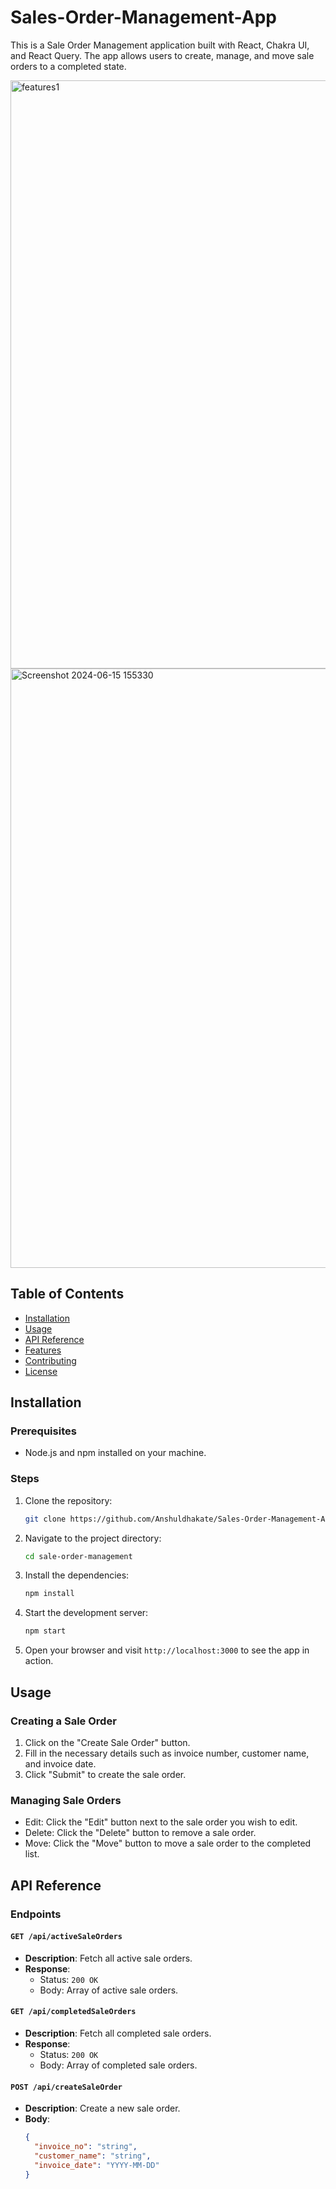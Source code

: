 # Sales-Order-Management-App

This is a Sale Order Management application built with React, Chakra UI, and React Query. The app allows users to create, manage, and move sale orders to a completed state.


<img width="941" alt="features1" src="https://github.com/Anshuldhakate/Sales-Order-Management-App/assets/123949154/3f5e1a16-c617-4243-be4e-b6429a3fd44b">

<br/>

<img width="959" alt="Screenshot 2024-06-15 155330" src="https://github.com/Anshuldhakate/Sales-Order-Management-App/assets/123949154/bf8f1eaf-f50b-4654-bb9e-ac0ba8616205">


## Table of Contents

- [Installation](#installation)
- [Usage](#usage)
- [API Reference](#api-reference)
- [Features](#features)
- [Contributing](#contributing)
- [License](#license)

## Installation

### Prerequisites

- Node.js and npm installed on your machine.

### Steps

1. Clone the repository:

    ```bash
    git clone https://github.com/Anshuldhakate/Sales-Order-Management-App.git
    ```

2. Navigate to the project directory:

    ```bash
    cd sale-order-management
    ```

3. Install the dependencies:

    ```bash
    npm install
    ```

4. Start the development server:

    ```bash
    npm start
    ```

5. Open your browser and visit `http://localhost:3000` to see the app in action.

## Usage

### Creating a Sale Order

1. Click on the "Create Sale Order" button.
2. Fill in the necessary details such as invoice number, customer name, and invoice date.
3. Click "Submit" to create the sale order.

### Managing Sale Orders

- Edit: Click the "Edit" button next to the sale order you wish to edit.
- Delete: Click the "Delete" button to remove a sale order.
- Move: Click the "Move" button to move a sale order to the completed list.

## API Reference

### Endpoints

#### `GET /api/activeSaleOrders`

- **Description**: Fetch all active sale orders.
- **Response**: 
  - Status: `200 OK`
  - Body: Array of active sale orders.

#### `GET /api/completedSaleOrders`

- **Description**: Fetch all completed sale orders.
- **Response**: 
  - Status: `200 OK`
  - Body: Array of completed sale orders.

#### `POST /api/createSaleOrder`

- **Description**: Create a new sale order.
- **Body**:
  ```json
  {
    "invoice_no": "string",
    "customer_name": "string",
    "invoice_date": "YYYY-MM-DD"
  }
